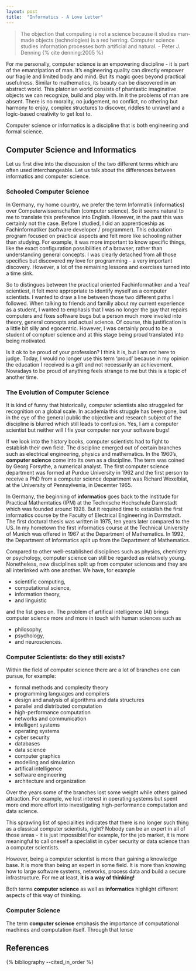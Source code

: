 ```yaml
---
layout: post
title:  "Informatics - A Love Letter"
---
```


> The objection that computing is not a science because it studies man-made objects (technologies) is a red herring. Computer science studies information processes both artificial and natural. - Peter J. Denning {% cite denning:2005 %}

For me personally, computer science is an empowering discipline - it is part of the emanzipation of man. It’s engineering quality can directly empower our fragile and limited body and mind. But its magic goes beyond practical usefulness. Similar to mathematics, its beauty can be discovered in an abstract world. This platonian world consists of phantastic imaginative objects we can recognize, build and play with. In it the problems of man are absent. There is no morality, no judgement, no conflict, no othering but harmony to enjoy, complex structures to discover, riddles to unravel and a logic-based creativity to get lost to.



Computer science or informatics is a discipline that is both engineering and formal science.

## Computer Science and Informatics

Let us first dive into the discussion of the two different terms which are often used interchangeable. Let us talk about the differences between informatics and computer science.

### Schooled Computer Science

In Germany, my home country, we prefer the term Informatik (informatics) over Computerwissenschaften (computer science). So it seems natural to me to translate this preference into English. However, in the past this was certainly not the case. Before I studied, I did an apprenticeship as Fachinformatiker (software developer / programmer). This education program focused on practical aspects and felt more like schooling rather than studying. For example, it was more important to know specific things, like the exact configuration possibilities of a browser, rather than understanding general concepts. I was clearly detached from all those specifics but discovered my love for programming - a very important discovery. However, a lot of the remaining lessons and exercises turned into a time sink.

So to distingues between the practical oriented Fachinformatiker and a ‘real’ scientiest, it felt more appropriate to identify myself as a computer scientists. I wanted to draw a line between those two different paths I followed. When talking to friends and familiy about my current experience as a student, I wanted to emphasis that I was no longer the guy that repairs computers and fixes software bugs but a person much more involed into theory, general concepts and actual science. Of course, this justification is a little bit silly and egocentric. However, I was certainly proud to be a student of comptuer science and at this stage being proud translated into being motivated.

Is it ok to be proud of your profession? I think it is, but I am not here to judge. Today, I would no longer use this term ‘proud’ because in my opinion the education I received is a gift and not necessarily an achievement. Nowadays to be proud of anything feels strange to me but this is a topic of another time.

### The Evolution of Computer Science

It is kind of funny that historically, computer scientists also struggeled for recognition on a global scale. In academia this struggle has been gone, but in the eye of the general public the objective and research subject of the discipline is blurred which still leads to confusion. Yes, I am a computer scientist but neither will I fix your computer nor your software bugs!

If we look into the history books, computer scientists had to fight to establish their own field. The discipline emerged out of certain branches such as electrical engineering, physics and mathematics. In the 1960’s, **computer science** come into its own as a discipline. The term was coined by Georg Forsythe, a numerical analyst. The first computer science department was formed at Purdue University in 1962 and the first person to receive a PhD from a computer science department was Richard Wexelblat, at the University of Pennsylvenia, in Decemter 1965.

In Germany, the beginning of **informatics** goes back to the Institude for Practical Mathemtatics (IPM) at the Technische Hochschule Darmstadt which was founded around 1928. But it required time to establish the first informatics course by the Faculty of Electrical Engineering in Darmstadt. The first doctural thesis was written in 1975, ten years later compared to the US. In my hometown the first informatics course at the Technical University of Munich was offered in 1967 at the Department of Mathematics. In 1992, the Department of Informatics split up from the Department of Mathematics.

Compared to other well-established disciplines such as physics, chemistry or psychology, computer science can still be regarded as relatively young. Nonetheless, new disciplines split up from computer sciences and they are all interlinked with one another. We have, for example

* scientific computing,
* computational science,
* information theory,
* and linguistic

and the list goes on. The problem of artifical intelligence (AI) brings computer science more and more in touch with human sciences such as

* philosophy,
* psychology,
* and neurosciences.

### Computer Scientists: do they still exists?

Within the field of computer science there are a lot of branches one can pursue, for example:

* formal methods and complexity theory
* programming languages and compilers
* design and analysis of algorithms and data structures
* parallel and distributed computation
* high-performance computation
* networks and communication
* intelligent systems
* operating systems
* cyber security
* databases
* data science
* computer graphics
* modelling and simulation
* artifical intelligence
* software engineering
* architecture and organization

Over the years some of the branches lost some weight while others gained attraction. For example, we lost interest in operating systems but spent more end more effort into investigating high-performance computation and data science.

This sprawling list of specialities indicates that there is no longer such thing as a classical computer scientists, right? Nobody can be an expert in all of those areas - it is just impossible! For example, for the job market, it is more meaningful to call oneself a specialist in cyber security or data science than a computer scientists.

However, being a computer scientist is more than gaining a knowledge base. It is more than being an expert in some field. It is more than knowing how to large software systems, networks, process data and build a secure infrastructure. For me at least, **it is a way of thinking!**

Both terms **computer science** as well as **informatics** highlight different aspects of this way of thinking.

### Computer Science

The term **computer science** emphasis the importance of computational machines and computation itself. Through that lense

## References

{% bibliography --cited_in_order %}